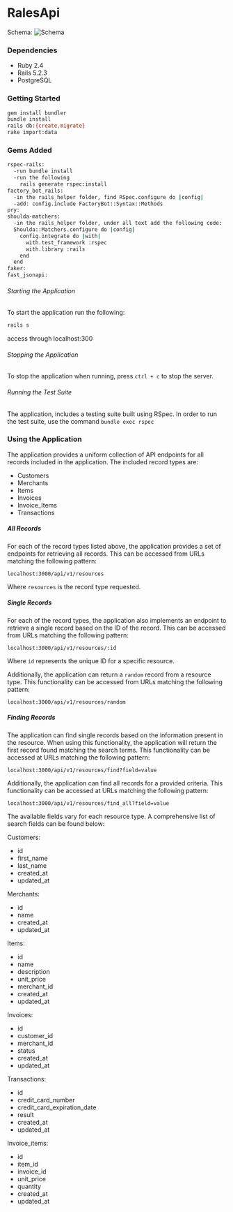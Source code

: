 # RalesApi


Schema:
![Schema](./images/schema.png)

### Dependencies

- Ruby 2.4
- Rails 5.2.3
- PostgreSQL

### Getting Started

``` bash
gem install bundler
bundle install
rails db:{create,migrate}
rake import:data
```

### Gems Added

```bash
rspec-rails:  
  -run bundle install
  -run the following
    rails generate rspec:install
factory_bot_rails:
  -in the rails_helper folder, find RSpec.configure do |config|
  -add: config.include FactoryBot::Syntax::Methods
pry:
shoulda-matchers:
  -in the rails_helper folder, under all text add the following code:
  Shoulda::Matchers.configure do |config|
    config.integrate do |with|
      with.test_framework :rspec
      with.library :rails
    end
  end
faker:
fast_jsonapi:
```


###### Starting the Application

To start the application run the following:

```bash
rails s
```

access through localhost:300

###### Stopping the Application

To stop the application when running, press `ctrl + c` to stop the server.

###### Running the Test Suite

The application, includes a testing suite built using RSpec. In order to run the test suite, use the command `bundle exec rspec`

### Using the Application

The application provides a uniform collection of API endpoints for all records included in the application. The included record types are:

- Customers
- Merchants
- Items
- Invoices
- Invoice_Items
- Transactions

##### All Records

For each of the record types listed above, the application provides a set of endpoints for retrieving all records. This can be accessed from URLs matching the following pattern:

```
localhost:3000/api/v1/resources
```

Where `resources` is the record type requested.

##### Single Records

For each of the record types, the application also implements an endpoint to retrieve a single record based on the ID of the record. This can be accessed from URLs matching the following pattern:
```
localhost:3000/api/v1/resources/:id
```

Where `id` represents the unique ID for a specific resource.

Additionally, the application can return a `random` record from a resource type. This functionality can be accessed from URLs matching the following pattern:

```
localhost:3000/api/v1/resources/random
```

##### Finding Records

The application can find single records based on the information present in the resource. When using this functionality, the application will return the first record found matching the search terms. This functionality can be accessed at URLs matching the following pattern:
```
localhost:3000/api/v1/resources/find?field=value
```

Additionally, the application can find all records for a provided criteria. This functionality can be accessed at URLs matching the following pattern:


```
localhost:3000/api/v1/resources/find_all?field=value
```

The available fields vary for each resource type. A comprehensive list of search fields can be found below:

Customers:
- id
- first_name
- last_name
- created_at
- updated_at

Merchants:
- id
- name
- created_at
- updated_at

Items:
- id
- name
- description
- unit_price
- merchant_id
- created_at
- updated_at

Invoices:
- id
- customer_id
- merchant_id
- status
- created_at
- updated_at

Transactions:
- id
- credit_card_number
- credit_card_expiration_date
- result
- created_at
- updated_at

Invoice_items:
- id
- item_id
- invoice_id
- unit_price
- quantity
- created_at
- updated_at
